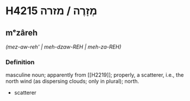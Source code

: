 # H4215 מְזָרֶה / מזרה

## mᵉzâreh

_(mez-aw-reh' | meh-dzaw-REH | meh-za-REH)_

### Definition

masculine noun; apparently from [[H2219]]; properly, a scatterer, i.e., the north wind (as dispersing clouds; only in plural); north.

- scatterer
